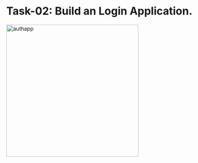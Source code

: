 # Task-02: Build an Login Application.
<img src="https://i.ibb.co/5xMkF2F/dsi-authapp.png" alt="authapp" width="350"/>
